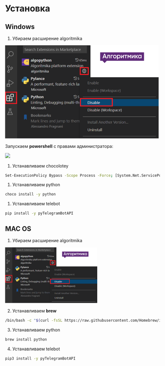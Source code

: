 
# Установка
## Windows

1. Убираем расширение algoritmika
   
<img src="images/1.png" width="500">

Запускаем **powershell** с правами администратора:

<img src="gifs/1.gif" width="500">


1. Устанавливаем chocolotey

```sh
Set-ExecutionPolicy Bypass -Scope Process -Force; [System.Net.ServicePointManager]::SecurityProtocol = [System.Net.ServicePointManager]::SecurityProtocol -bor 3072; iex ((New-Object System.Net.WebClient).DownloadString('https://community.chocolatey.org/install.ps1'))
```

1. Устанавливаем python
```sh
choco install -y python
```
1. Устанавливаем telebot
```sh
pip install -y pyTelegramBotAPI
```

## MAC OS

1. Убираем расширение algoritmika
   
<img src="images/1.png" width="300">

2. Устанавливаем **brew**
```sh
/bin/bash -c "$(curl -fsSL https://raw.githubusercontent.com/Homebrew/install/HEAD/install.sh)"
```

3. Устанавливаем python
```sh
brew install python
```
4. Устанавливаем telebot
```sh
pip3 install -y pyTelegramBotAPI
```